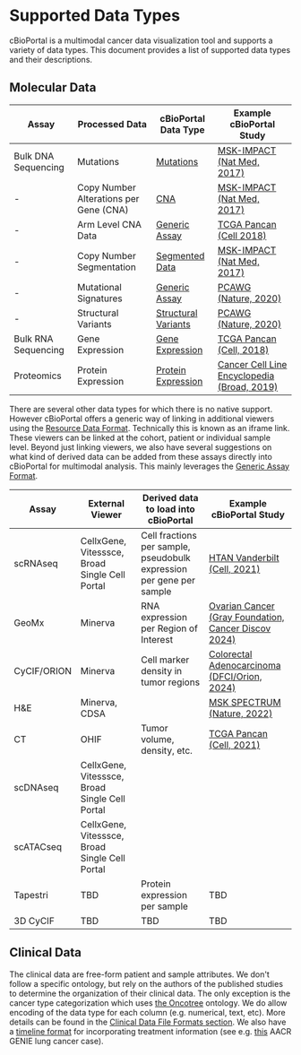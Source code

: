 # Supported Data Types

cBioPortal is a multimodal cancer data visualization tool and supports a variety of data types. This document provides a list of supported data types and their descriptions.

## Molecular Data

| Assay | Processed Data | cBioPortal Data Type | Example cBioPortal Study |
| --- | --- | --- | --- |
| Bulk DNA Sequencing | Mutations | [Mutations](./File-Formats.md#mutation-data) | [MSK-IMPACT (Nat Med, 2017)](https://www.cbioportal.org/study/summary?id=msk_impact_2017) |
| - | Copy Number Alterations per Gene (CNA) | [CNA](./File-Formats.md#discrete-copy-number-data) | [MSK-IMPACT (Nat Med, 2017)](https://www.cbioportal.org/study/summary?id=msk_impact_2017) |
| - | Arm Level CNA Data | [Generic Assay](./File-Formats.md#arm-level-cna-data) | [TCGA Pancan (Cell 2018)](https://www.cbioportal.org/study/summary?id=acc_tcga_pan_can_atlas_2018) |
| - | Copy Number Segmentation | [Segmented Data](./File-Formats.md#segmented-data) | [MSK-IMPACT (Nat Med, 2017)](https://www.cbioportal.org/patient?studyId=msk_impact_2017&caseId=P-0000004) |
| - | Mutational Signatures | [Generic Assay](./File-Formats.md#mutational-signature-data) | [PCAWG (Nature, 2020)](https://www.cbioportal.org/study/summary?id=pancan_pcawg_2020) |
| - | Structural Variants | [Structural Variants](./File-Formats.md#structural-variant-data) | [PCAWG (Nature, 2020)](https://www.cbioportal.org/study/summary?id=pancan_pcawg_2020) |
| Bulk RNA Sequencing | Gene Expression | [Gene Expression](./File-Formats.md#expression-data) | [TCGA Pancan (Cell, 2018)](https://www.cbioportal.org/study/summary?id=acc_tcga_pan_can_atlas_2018) |
| Proteomics | Protein Expression | [Protein Expression](./File-Formats.md#protein-level-data) | [Cancer Cell Line Encyclopedia (Broad, 2019)](https://www.cbioportal.org/study/summary?id=ccle_broad_2019) |


There are several other data types for which there is no native support. However cBioPortal offers a generic way of linking in additional viewers using the [Resource Data Format](./File-Formats#resource-data). Technically this is known as an iframe link. These viewers can be linked at the cohort, patient or individual sample level. Beyond just linking viewers, we also have several suggestions on what kind of derived
data can be added from these assays directly into cBioPortal for multimodal analysis. This mainly leverages the [Generic Assay Format](./File-Formats#generic-assay).

| Assay | External Viewer | Derived data to load into cBioPortal | Example cBioPortal Study |
| --- | --- | --- | --- |
| scRNAseq | CellxGene, Vitesssce, Broad Single Cell Portal | Cell fractions per sample, pseudobulk expression per gene per sample | [HTAN Vanderbilt (Cell, 2021)](https://www.cbioportal.org/study/summary?id=msk_spectrum_tme_2022) |
| GeoMx | Minerva | RNA expression per Region of Interest | [Ovarian Cancer (Gray Foundation, Cancer Discov 2024)](https://www.cbioportal.org/study/summary?id=ovary_geomx_gray_foundation_2024) |
| CyCIF/ORION | Minerva | Cell marker density in tumor regions | [Colorectal Adenocarcinoma (DFCI/Orion, 2024)](https://www.cbioportal.org/study/summary?id=crc_orion_2024) |
| H&E | Minerva, CDSA| | [MSK SPECTRUM (Nature, 2022)](https://www.cbioportal.org/patient/openResource_HE?studyId=msk_spectrum_tme_2022&caseId=P-0042164) |
| CT | OHIF | Tumor volume, density, etc. | [TCGA Pancan (Cell, 2021)](https://viewer.imaging.datacommons.cancer.gov/viewer/1.3.6.1.4.1.14519.5.2.1.8421.4017.206944705526266221852495854472) |
| scDNAseq | CellxGene, Vitesssce, Broad Single Cell Portal | | |
| scATACseq | CellxGene, Vitesssce, Broad Single Cell Portal | | |
| Tapestri | TBD | Protein expression per sample | TBD |
| 3D CyCIF | TBD | TBD | TBD |

## Clinical Data

The clinical data are free-form patient and sample attributes. We don't follow a specific ontology, but rely on the authors of the published studies to determine the organization of their clinical data. The only exception is the cancer type categorization which uses [the Oncotree](https://oncotree.info) ontology. We do allow encoding of the data type for each column (e.g. numerical, text, etc).  More details can be found in the [Clinical Data File Formats section](./File-Formats.md#clinical-data). We also have a [timeline format](./File-Formats.md#timeline-data) for incorporating treatment information (see e.g. [this](https://genie.cbioportal.org/patient/summary?studyId=nsclc_public_genie_bpc&caseId=GENIE-DFCI-004022) AACR GENIE lung cancer case).
